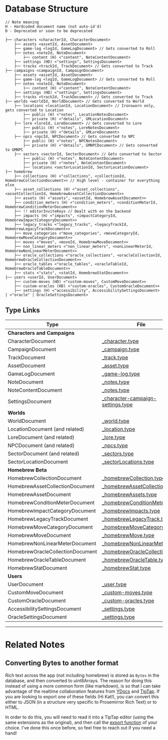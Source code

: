 # Database Structure

```
// Note meaning
H - Hardcoded document name (not auto-id'd)
D - Deprecated or soon to be deprecated

├── characters <characterId, CharacterDocument>
    ├── assets <assetId, AssetDocument>
    ├── game-log <logId, GameLogDocument> // Gets converted to Roll
    ├── notes <noteId, NoteDocument>
        ├── content (H) <"content", NoteContentDocument>
    ├── settings (HD) <"settings", SettingsDocument>
    ├── tracks <trackId, TrackDocument> // Gets converted to Track
├── campaigns <campaignId, CampaignDocument>
    ├── assets <assetId, AssetDocument>
    ├── game-log <logId, GameLogDocument> // Gets converted to Roll
    ├── notes <noteId, NoteDocument>
        ├── content (H) <"content", NoteContentDocument>
    ├── settings (HD) <"settings", SettingsDocument>
    ├── tracks <trackId, TrackDocument> // Gets converted to Track
├── worlds <worldId, WorldDocument> // Gets converted to World
    ├── locations <locationId, LocationDocument> // Ironsworn only, gets converted to Location
        ├── public (H) <"notes", LocationNotesDocument>
        ├── private (H) <"details", GMLocationDocument>
    ├── lore <loreId, LoreDocument> // Gets converted to Lore
        ├── public (H) <"notes", LoreNotesDocument>
        ├── private (H) <"details", GMLoreDocument>
    ├── npcs <npcId, NPCDocument> // Gets converted to NPC
        ├── public (H) <"notes", NPCNotesDocument>
        ├── private (H) <"details", GMNPCDocument> // Gets converted to GMNPC
    ├── sectors <sectorId, SectorDocument> // Gets converted to Sector
        ├── public (H) <"notes", NoteContentDocument>
        ├── private (H) <"notes", NoteContentDocument>
        ├── locations <sectorLocationId, SectorLocationDocument>
├── homebrew
    ├── collections (H) <"collections", <collectionId, HomebrewCollectionDocument>> // High level - container for everything else
    ├── asset_collections (H) <"asset_collections", <assetCollectionId, HomebrewAssetCollectionDocument>>
    ├── assets (H) <"assets", <assetId, HomebrewAssetDocument>>
    ├── condition_meters (H) <"condition_meters", <conditionMeterId, HomebrewConditionMeterDocument>>
    ├── !! editorInviteKeys // Dealt with on the backend
    ├── impacts (H) <"impacts", <impactCategoryId, HomebrewImpactCategoryDocument>>
    ├── legacy_tracks <"legacy_tracks", <legacyTrackId, HomebrewLegacyTrackDocument>>
    ├── move_categories <"move_categories", <moveCategoryId, HomebrewMoveCategoryDocument>>
    ├── moves <"moves", <moveId, HomebrewMoveDocument>>
    ├── non_linear_meters <"non_linear_meters", <nonLinearMeterId, HomebrewNonLinearMeterDocument>>
    ├── oracle_collections <"oracle_collections", <oracleCollectionId, HomebrewOracleCollectionDocument>>
    ├── oracle_tables <"oracle_tables", <oracleTableId, HomebrewOracleTableDocument>>
    ├── stats <"stats", <statId, HomebrewStatDocument>>
├── users <userId, UserDocument>
    ├── custom-moves (HD) <"custom-moves", CustomMoveDocument>>
    ├── custom-oracles (HD) <"custom-oracles", CustomOracleDocument>>
    ├── settings (H) <"accessibility", AccessibilitySettingsDocument> | <"oracle" | OracleSettingsDocument>
```

## Type Links

| Type                             | File                                                                                                     |
| -------------------------------- | -------------------------------------------------------------------------------------------------------- |
| **Characters and Campaigns**     |                                                                                                          |
| CharacterDocument                | [\_character.type](./character/_character.type.ts)                                                       |
| CampaignDocument                 | [\_campaign.type](./campaign/_campaign.type.ts)                                                          |
| TrackDocument                    | [\_track.type](./tracks/_track.type.ts)                                                                  |
| AssetDocument                    | [\_asset.type](./assets/_asset.type.ts)                                                                  |
| GameLogDocument                  | [\_game-log.type](./game-log/_game-log.type.ts)                                                          |
| NoteDocument                     | [\_notes.type](./notes/_notes.type.ts)                                                                   |
| NoteContentDocument              | [\_notes.type](./notes/_notes.type.ts)                                                                   |
| SettingsDocument                 | [\_character-campaign-settings.type](./character-campaign-settings/_character-campaign-settings.type.ts) |
| **Worlds**                       |                                                                                                          |
| WorldDocument                    | [\_world.type](./world/_world.type.ts)                                                                   |
| LocationDocument (and related)   | [\_location.type](./world/locations/_locations.type.ts)                                                  |
| LoreDocument (and related)       | [\_lore.type](./world/lore/_lore.type.ts)                                                                |
| NPCDocument (and related)        | [\_npcs.type](./world/npcs/_npcs.type.ts)                                                                |
| SectorDocument (and related)     | [\_sectors.type](./world/sectors/_sectors.type.ts)                                                       |
| SectorLocationDocument           | [\_sectorLocations.type](./world/sectors/sectorLocations/_sectorLocations.type.ts)                       |
| **Homebrew Beta**                |                                                                                                          |
| HomebrewCollectionDocument       | [\_homebrewCollection.type](./homebrew/_homebrewCollection.type.ts)                                      |
| HomebrewAssetCollectionDocument  | [\_homebrewAssetCollection.type](./homebrew/assets/collections/_homebrewAssetCollection.type)            |
| HomebrewAssetDocument            | [\_homebrewAssets.type](./homebrew/assets/assets/_homebrewAssets.type.ts)                                |
| HomebrewConditionMeterDocument   | [\_homebrewConditionMeters.type](./homebrew/rules/conditionMeters/_homebrewConditionMeters.type.ts)      |
| HomebrewImpactCategoryDocument   | [\_homebrewImpacts.type](./homebrew/rules/impacts/_homebrewImpacts.type.ts)                              |
| HomebrewLegacyTrackDocument      | [\_homebrewLegacyTrack.type](./homebrew/rules/legacyTracks/_homebrewLegacyTrack.type.ts)                 |
| HomebrewMoveCategoryDocument     | [\_homebrewMoveCategory.type](./homebrew/moves/categories/_homebrewMoveCategory.type.ts)                 |
| HomebrewMoveDocument             | [\_homebrewMove.type](./homebrew/moves/moves/_homebrewMove.type.ts)                                      |
| HomebrewNonLinearMeterDocument   | [\_homebrewNonLinearMeter.type](./homebrew/rules/nonLinearMeters/_homebrewNonLinearMeter.type.ts)        |
| HomebrewOracleCollectionDocument | [\_homebrewOracleCollection.type](./homebrew/oracles/collections/_homebrewOracleCollection.type.ts)      |
| HomebrewOracleTableDocument      | [\_homebrewOracleTable.type](./homebrew/oracles/tables/_homebrewOracleTable.type.ts)                     |
| HomebrewStatDocument             | [\_homebrewStat.type](./homebrew/rules/stats/_homebrewStat.type.ts)                                      |
| **Users**                        |                                                                                                          |
| UserDocument                     | [\_user.type](./user/_user.type.ts)                                                                      |
| CustomMoveDocument               | [\_custom-moves.type](./user/custom-moves/_custom-moves.type.ts)                                         |
| CustomOracleDocument             | [\_custom-oracles.type](./user/custom-oracles/_custom-oracles.type.ts)                                   |
| AccessibilitySettingsDocument    | [\_settings.type](./user/settings/_settings.type.ts)                                                     |
| OracleSettingsDocument           | [\_settings.type](./user/settings/_settings.type.ts)                                                     |

---

# Related Notes

## Converting Bytes to another format

Rich text across the app (not including homebrew) is stored as `Bytes` in the database, and then converted to uint8Arrays.
The reason for doing this instead of using a more common form (like markdown), is so that I can take advantage of the realtime collaboration features from [YDocs](https://yjs.dev/) and [TipTap](https://tiptap.dev/docs/editor/guide/output#introduction).
If you are looking to export one of these fields (Hi Kat!), you can convert this either to JSON (in a structure very specific to Prosemirror Rich Text) or to HTML.

In order to do this, you will need to read it into a TipTap editor (using the same extensions as the original), and then call the [export function](https://tiptap.dev/docs/editor/guide/output#introduction) of your choice.
I've done this once before, so feel free to reach out if you need a hand!
